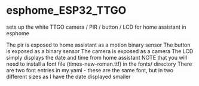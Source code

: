 # esphome_ESP32_TTGO

sets up the white TTGO camera / PIR / button / LCD for home assistant in esphome

The pir is exposed to home assistant as a motion binary sensor
The button is exposed as a binary sensor
The camera is exposed as a camera
The LCD simply displays the date and time from home assistant
NOTE that you will need to install a font file (times-new-roman.ttf) in the fonts/ directory
There are two font entries in my yaml - these are the same font, but in two different sizes as I have the date displayed smaller
